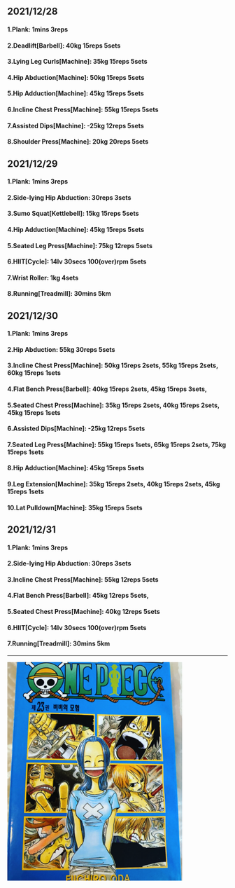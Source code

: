 ## 2021/12/28
#### 1.Plank: 1mins 3reps
#### 2.Deadlift\[Barbell\]: 40kg 15reps 5sets
#### 3.Lying Leg Curls\[Machine\]: 35kg 15reps 5sets
#### 4.Hip Abduction\[Machine\]: 50kg 15reps 5sets
#### 5.Hip Adduction\[Machine\]: 45kg 15reps 5sets
#### 6.Incline Chest Press\[Machine\]: 55kg 15reps 5sets
#### 7.Assisted Dips\[Machine\]: -25kg 12reps 5sets
#### 8.Shoulder Press\[Machine\]: 20kg 20reps 5sets

## 2021/12/29
#### 1.Plank: 1mins 3reps
#### 2.Side-lying Hip Abduction: 30reps 3sets
#### 3.Sumo Squat\[Kettlebell\]: 15kg 15reps 5sets
#### 4.Hip Adduction\[Machine\]: 45kg 15reps 5sets
#### 5.Seated Leg Press\[Machine\]: 75kg 12reps 5sets
#### 6.HIIT\[Cycle\]: 14lv 30secs 100(over)rpm 5sets
#### 7.Wrist Roller: 1kg 4sets
#### 8.Running\[Treadmill\]: 30mins 5km

## 2021/12/30
#### 1.Plank: 1mins 3reps
#### 2.Hip Abduction: 55kg 30reps 5sets
#### 3.Incline Chest Press\[Machine\]: 50kg 15reps 2sets, 55kg 15reps 2sets, 60kg 15reps 1sets
#### 4.Flat Bench Press\[Barbell\]: 40kg 15reps 2sets, 45kg 15reps 3sets, 
#### 5.Seated Chest Press\[Machine\]: 35kg 15reps 2sets, 40kg 15reps 2sets, 45kg 15reps 1sets
#### 6.Assisted Dips\[Machine\]: -25kg 12reps 5sets
#### 7.Seated Leg Press\[Machine\]: 55kg 15reps 1sets, 65kg 15reps 2sets, 75kg 15reps 1sets
#### 8.Hip Adduction\[Machine\]: 45kg 15reps 5sets
#### 9.Leg Extension\[Machine\]: 35kg 15reps 2sets, 40kg 15reps 2sets, 45kg 15reps 1sets 
#### 10.Lat Pulldown\[Machine\]: 35kg 15reps 5sets

## 2021/12/31
#### 1.Plank: 1mins 3reps
#### 2.Side-lying Hip Abduction: 30reps 3sets
#### 3.Incline Chest Press\[Machine\]: 55kg 12reps 5sets
#### 4.Flat Bench Press\[Barbell\]: 45kg 12reps 5sets, 
#### 5.Seated Chest Press\[Machine\]: 40kg 12reps 5sets
#### 6.HIIT\[Cycle\]: 14lv 30secs 100(over)rpm 5sets
#### 7.Running\[Treadmill\]: 30mins 5km

---

<img src='../_resources/__023.png' width='400px' />
